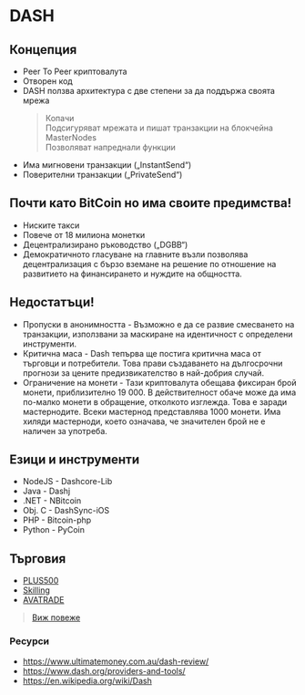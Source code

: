 # DASH


## Концепция
+ Peer To Peer криптовалута
+ Отворен код
+ DASH ползва архитектура с две степени за да поддържа своята мрежа
    >Копачи <br/>
     Подсигуряват мрежата и пишат транзакции на блокчейна <br/>
    >MasterNodes<br/>
     Позволяват напреднали функции<br/>
+ Има мигновени транзакции („InstantSend“)   <br/>
+ Поверителни транзакции   („PrivateSend“)     <br/>

## Почти като BitCoin но има своите предимства!  
+ Ниските такси
+ Повече от 18 милиона монетки
+ Децентрализирано ръководство („DGBB“)
+ Демократичното гласуване на главните възли позволява децентрализация с бързо вземане на решение по отношение на развитието на финансирането и нуждите на общността.

## Недостатъци!  
+ Пропуски в анонимността - Възможно е да се развие смесването на транзакции, използвани за маскиране на идентичност с определени инструменти.
+ Критична маса - Dash тепърва ще постига критична маса от търговци и потребители. Това прави създаването на дългосрочни прогнози за цените предизвикателство в най-добрия случай.
+ Ограничение на монети - Тази криптовалута обещава фиксиран брой монети, приблизително 19 000. В действителност обаче може да има по-малко монети в обращение, отколкото изглежда. Това е заради мастернодите. Всеки мастернод представлява 1000 монети. Има хиляди мастерноди, което означава, че значителен брой не е наличен за употреба.

## Езици и инструменти
+ NodeJS - Dashcore-Lib
+ Java   - Dashj
+ .NET   - NBitcoin
+ Obj. C - DashSync-iOS
+ PHP    - Bitcoin-php
+ Python - PyCoin

## Търговия 
+ [PLUS500](https://www.plus500.bg/?id=110701&tags=DT&pl=2&refurl=https%3a%2f%2fwww.daytrading.com%2fdash&refts=2019-11-13T16:33:07.9189297+00:00&webvisitid=feba3ebe-eaa4-46e4-b64b-23d6e3cc6c09)
+ [Skilling](https://skilling.com/)
+ [AVATRADE](https://www.avatrade.com/)
>[Виж повеже](https://www.daytrading.com/dash)


### Ресурси
+ https://www.ultimatemoney.com.au/dash-review/
+ https://www.dash.org/providers-and-tools/
+ https://en.wikipedia.org/wiki/Dash